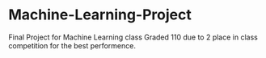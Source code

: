 # Machine-Learning-Project
Final Project for Machine Learning class
Graded 110 due to 2 place in class competition for the best performence.
